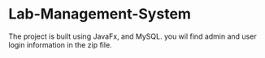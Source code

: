 # Lab-Management-System
The project is built using JavaFx, and MySQL.
you wil find admin and user login information in the zip file.
